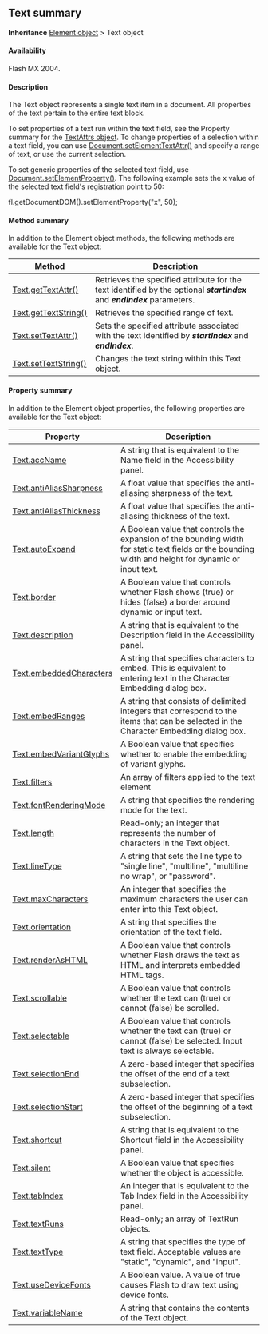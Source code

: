 ## Text summary

**Inheritance** [Element object](../Element_object/Element_summary.md) > Text object

#### Availability

Flash MX 2004.

#### Description

The Text object represents a single text item in a document. All properties of the text pertain to the entire text block.

To set properties of a text run within the text field, see the Property summary for the [TextAttrs object](../TextAttrs_object/TextAttrs_summary.md). To change properties of a selection within a text field, you can use [Document.setElementTextAttr()](../Document_object/Document500.md) and specify a range of text, or use the current selection.

To set generic properties of the selected text field, use [Document.setElementProperty()](../Document_object/Document490.md). The following example sets the x value of the selected text field's registration point to 50:

 fl.getDocumentDOM().setElementProperty("x", 50);

#### Method summary

In addition to the Element object methods, the following methods are available for the Text object:

| **Method** | **Description** |
| --- | --- |
| [Text.getTextAttr()](../Text_object/Text11.md) | Retrieves the specified attribute for the text identified by the optional ***startIndex*** and ***endIndex*** parameters. |
| [Text.getTextString()](../Text_object/Text12.md) | Retrieves the specified range of text. |
| [Text.setTextAttr()](../Text_object/Text22.md) | Sets the specified attribute associated with the text identified by ***startIndex*** and ***endIndex***. |
| [Text.setTextString()](../Text_object/Text23.md) | Changes the text string within this Text object. |

#### Property summary

In addition to the Element object properties, the following properties are available for the Text object:

| **Property** | **Description** |
| --- | --- |
| [Text.accName](../Text_object/Text.md) | A string that is equivalent to the Name field in the Accessibility panel. |
| [Text.antiAliasSharpness](../Text_object/Text1.md) | A float value that specifies the anti-aliasing sharpness of the text. |
| [Text.antiAliasThickness](../Text_object/Text2.md) | A float value that specifies the anti-aliasing thickness of the text. |
| [Text.autoExpand](../Text_object/Text3.md) | A Boolean value that controls the expansion of the bounding width for static text fields or the bounding width and height for dynamic or input text. |
| [Text.border](../Text_object/Text4.md) | A Boolean value that controls whether Flash shows (true) or hides (false) a border around dynamic or input text. |
| [Text.description](../Text_object/Text5.md) | A string that is equivalent to the Description field in the Accessibility panel. |
| [Text.embeddedCharacters](../Text_object/Text6.md) | A string that specifies characters to embed. This is equivalent to entering text in the Character Embedding dialog box. |
| [Text.embedRanges](../Text_object/Text7.md) | A string that consists of delimited integers that correspond to the items that can be selected in the Character Embedding dialog box. |
| [Text.embedVariantGlyphs](../Text_object/Text8.md) | A Boolean value that specifies whether to enable the embedding of variant glyphs. |
| [Text.filters](../Text_object/Text9.md) | An array of filters applied to the text element |
| [Text.fontRenderingMode](../Text_object/Text10.md) | A string that specifies the rendering mode for the text. |
| [Text.length](../Text_object/Text13.md) | Read-only; an integer that represents the number of characters in the Text object. |
| [Text.lineType](../Text_object/Text14.md) | A string that sets the line type to "single line", "multiline", "multiline no wrap", or "password". |
| [Text.maxCharacters](../Text_object/Text15.md) | An integer that specifies the maximum characters the user can enter into this Text object. |
| [Text.orientation](../Text_object/Text16.md) | A string that specifies the orientation of the text field. |
| [Text.renderAsHTML](../Text_object/Text17.md) | A Boolean value that controls whether Flash draws the text as HTML and interprets embedded HTML tags. |
| [Text.scrollable](../Text_object/Text18.md) | A Boolean value that controls whether the text can (true) or cannot (false) be scrolled. |
| [Text.selectable](../Text_object/Text19.md) | A Boolean value that controls whether the text can (true) or cannot (false) be selected. Input text is always selectable. |
| [Text.selectionEnd](../Text_object/Text20.md) | A zero-based integer that specifies the offset of the end of a text subselection. |
| [Text.selectionStart](../Text_object/Text21.md) | A zero-based integer that specifies the offset of the beginning of a text subselection. |
| [Text.shortcut](../Text_object/Text24.md) | A string that is equivalent to the Shortcut field in the Accessibility panel. |
| [Text.silent](../Text_object/Text25.md) | A Boolean value that specifies whether the object is accessible. |
| [Text.tabIndex](../Text_object/Text26.md) | An integer that is equivalent to the Tab Index field in the Accessibility panel. |
| [Text.textRuns](../Text_object/Text27.md) | Read-only; an array of TextRun objects. |
| [Text.textType](../Text_object/Text28.md) | A string that specifies the type of text field. Acceptable values are "static", "dynamic", and "input". |
| [Text.useDeviceFonts](../Text_object/Text29.md) | A Boolean value. A value of true causes Flash to draw text using device fonts. |
| [Text.variableName](../Text_object/Text30.md) | A string that contains the contents of the Text object. |

